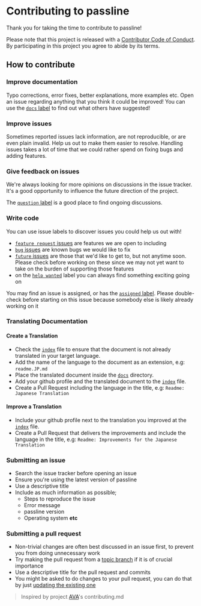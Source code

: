 # Contributing to passline

Thank you for taking the time to contribute to passline!

Please note that this project is released with a [Contributor Code of Conduct](code-of-conduct.md). By participating in this project you agree to abide by its terms.

## How to contribute

### Improve documentation

Typo corrections, error fixes, better explanations, more examples etc. Open an issue regarding anything that you think it could be improved! You can use the [`docs` label](https://github.com/perryrh0dan/passline/labels/docs) to find out what others have suggested!

### Improve issues

Sometimes reported issues lack information, are not reproducible, or are even plain invalid. Help us out to make them easier to resolve. Handling issues takes a lot of time that we could rather spend on fixing bugs and adding features.

### Give feedback on issues

We're always looking for more opinions on discussions in the issue tracker. It's a good opportunity to influence the future direction of the project.

The [`question` label](https://github.com/perryrh0dan/passline/labels/question) is a good place to find ongoing discussions.

### Write code

You can use issue labels to discover issues you could help us out with!

- [`feature request` issues](https://github.com/perryrh0dan/passline/labels/feature%20request) are features we are open to including
- [`bug` issues](https://github.com/perryrh0dan/passline/labels/bug) are known bugs we would like to fix
- [`future` issues](https://github.com/perryrh0dan/passline/labels/future) are those that we'd like to get to, but not anytime soon. Please check before working on these since we may not yet want to take on the burden of supporting those features
- on the [`help wanted`](https://github.com/perryrh0dan/passline/labels/help%20wanted) label you can always find something exciting going on

You may find an issue is assigned, or has the [`assigned` label](https://github.com/perryrh0dan/passline/labels/assigned). Please double-check before starting on this issue because somebody else is likely already working on it

### Translating Documentation

#### Create a Translation

- Check the [`index`](https://github.com/perryrh0dan/passline/tree/master/docs/readme.md) file to ensure that the document is not already translated in your target language.
- Add the name of the language to the document as an extension, e.g: `readme.JP.md`
- Place the translated document inside the [`docs`](https://github.com/perryrh0dan/passline/tree/master/docs) directory.
- Add your github profile and the translated document to the [`index`](https://github.com/perryrh0dan/passline/tree/master/docs/readme.md) file.
- Create a Pull Request including the language in the title, e.g: `Readme: Japanese Translation`

#### Improve a Translation

- Include your github profile next to the translation you improved at the [`index`](https://github.com/perryrh0dan/passline/tree/master/docs/readme.md) file.
- Create a Pull Request that delivers the improvements and include the language in the title, e.g: `Readme: Improvements for the Japanese Translation`

### Submitting an issue

- Search the issue tracker before opening an issue
- Ensure you're using the latest version of passline
- Use a descriptive title
- Include as much information as possible;
  - Steps to reproduce the issue
  - Error message
  - passline version
  - Operating system **etc**

### Submitting a pull request

- Non-trivial changes are often best discussed in an issue first, to prevent you from doing unnecessary work
- Try making the pull request from a [topic branch](https://github.com/dchelimsky/rspec/wiki/Topic-Branches) if it is of crucial importance
- Use a descriptive title for the pull request and commits
- You might be asked to do changes to your pull request, you can do that by just [updating the existing one](https://github.com/RichardLitt/docs/blob/master/amending-a-commit-guide.md)

> Inspired by project [AVA](https://github.com/avajs/ava/blob/master/contributing.md)'s contributing.md
